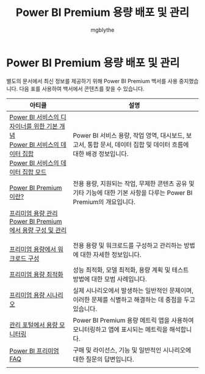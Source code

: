 ﻿---
title: Power BI Premium 용량 배포 및 관리

description: Power BI Premium의 가능성을 이해하고 확장 가능한 솔루션을 디자인, 배포, 모니터링 및 문제 해결하는 방법을 알아봅니다.
author: mgblythe
ms.author: mblythe

ms.reviewer: ''
ms.service: powerbi
ms.subservice: powerbi-admin
ms.topic: conceptual
ms.date: 03/06/2019
LocalizationGroup: Premium
ms.openlocfilehash: b52f7c9aaa81f55d1c7efc21a2180aebea7a5d79
ms.sourcegitcommit: f77b24a8a588605f005c9bb1fdad864955885718
ms.translationtype: MT
ms.contentlocale: ko-KR
ms.lasthandoff: 12/02/2019
ms.locfileid: "74699501"
---
# <a name="deploying-and-managing-power-bi-premium-capacities"></a>Power BI Premium 용량 배포 및 관리

별도의 문서에서 최신 정보를 제공하기 위해 Power BI Premium 백서를 사용 중지했습니다. 다음 표를 사용하여 백서에서 콘텐츠를 찾을 수 있습니다.

| 아티클 | 설명 |
|-----|----|
| [Power BI 서비스의 디자이너를 위한 기본 개념](service-basic-concepts.md)</br>[Power BI 서비스의 데이터 집합](service-datasets-understand.md)</br>[Power BI 서비스의 데이터 집합 모드](service-dataset-modes-understand.md) | Power BI 서비스 용량, 작업 영역, 대시보드, 보고서, 통합 문서, 데이터 집합 및 데이터 흐름에 대한 배경 정보입니다. |
| [Power BI Premium이란?](service-premium-what-is.md) | 전용 용량, 지원되는 작업, 무제한 콘텐츠 공유 및 기타 기능에 대한 기본 사항을 다루는 Power BI Premium의 개요입니다. |
| [프리미엄 용량 관리](service-premium-capacity-manage.md)</br>[Power BI Premium에서 용량 구성 및 관리](service-admin-premium-manage.md)
</br>[프리미엄 용량에서 워크로드 구성](service-admin-premium-workloads.md) | 전용 용량 및 워크로드를 구성하고 관리하는 방법에 대한 자세한 정보입니다. |
| [프리미엄 용량 최적화](service-premium-capacity-optimize.md) | 성능 최적화, 모델 최적화, 용량 계획 및 테스트 방법에 대한 모범 사례입니다. |
| [프리미엄 용량 시나리오](service-premium-capacity-scenarios.md) | 실제 시나리오에서 발생하는 일반적인 문제이며, 이러한 문제를 식별하고 해결하는 데 중점을 두고 있습니다. |
| [관리 포털에서 용량 모니터링](service-admin-premium-monitor-portal.md) | Power BI Premium 용량 메트릭 앱을 사용하여 모니터링하고 앱에 표시되는 메트릭을 해석합니다. |
| [Power BI 프리미엄 FAQ](service-premium-faq.md) | 구매 및 라이선스, 기능 및 일반적인 시나리오에 대한 질문의 답변입니다. |
| | |

